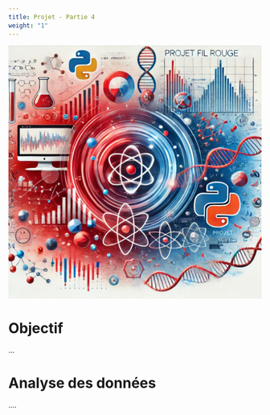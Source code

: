 ```yaml
---
title: Projet - Partie 4
weight: "1"
---
```


![](projetFilRouge.png?width=25vw)

# Objectif

...


# Analyse des données

....
